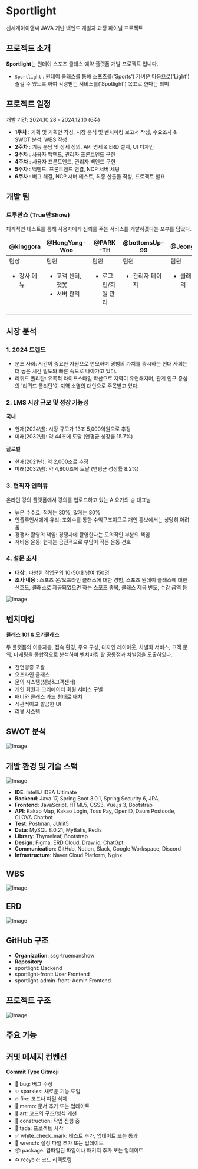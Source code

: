 # Sportlight
신세계아이앤씨 JAVA 기반 백엔드 개발자 과정 파이널 프로젝트

## 프로젝트 소개
**Sportlight**는 원데이 스포츠 클래스 예약 플랫폼 개발 프로젝트 입니다.
- ``Sportlight`` : 원데이 클래스를 통해 스포츠를('Sports') 가벼운 마음으로('Light') 즐길 수 있도록 하여 각광받는 서비스를('Spotlight') 목표로 한다는 의미

## 프로젝트 일정
개발 기간: 2024.10.28 - 2024.12.10 (6주)
- **1주차** : 기획 및 기획안 작성, 시장 분석 및 벤치마킹 보고서 작성, 수요조사 & SWOT 분석, WBS 작성
- **2주차** : 기능 분담 및 상세 정의, API 명세 & ERD 설계, UI 디자인
- **3주차** : 사용자 백엔드, 관리자 프론트엔드 구현
- **4주차** : 사용자 프론트엔드, 관리자 백엔드 구현
- **5주차** : 백엔드, 프론트엔드 연결, NCP 서버 세팅
- **6주차** : 버그 해결, NCP 서버 테스트, 최종 산출물 작성, 프로젝트 발표
  
## 개발 팀
### 트루만쇼 (True만Show)
체계적인 테스트를 통해 사용자에게 신뢰를 주는 서비스를 개발하겠다는 포부를 담았다.
<table>
  <thead>
    <tr align=center >
      <td>
      <b>@kinggora</b>
      </td>
      <td>
        <b>@HongYong-Woo</b>
      </td>
      <td>
        <b>@PARK-TH</b>
      </td>
      <td>
        <b>@bottomsUp-99</b>
      </td>
      <td>
        <b>@Jeongu01</b>
      </td>
    </tr>
  </thead>
  <tbody>
    <tr valign=top>
      <td>
        <div>팀장</div>
        <ul>
          <li>강사 메뉴</li>
        </ul>
      </td>
      <td>
        <div>팀원</div>
        <ul>
          <li>고객 센터, 챗봇</li>
          <li>서버 관리</li>
        </ul>
      </td>
      <td>
        <div>팀원</div>
        <ul>
          <li>로그인/회원 관리</li>
        </ul>
      </td>
      <td>
        <div>팀원</div>
        <ul>
          <li>관리자 페이지</li>
        </ul>
      </td>
      <td>
        <div>팀원</div>
        <ul>
          <li>클래스 관리</li>
        </ul>
      </td>
    </tr>
  </tbody>
</table>

## 시장 분석
### 1. 2024 트렌드
- 분초 사회: 시간이 중요한 자원으로 변모하며 경험의 가치를 중시하는 현대 사회는 더 높은 시간 밀도와 빠른 속도로 나아가고 있다.
- 리퀴드 폴리탄: 유목적 라이프스타일 확산으로 지역이 유연해지며, 관계 인구 중심의 '리퀴드 폴리탄'이 지역 소멸의 대안으로 주목받고 있다.
### 2. LMS 시장 규모 및 성장 가능성
**국내**
- 현재(2024년): 시장 규모가 13조 5,000억원으로 추정
- 미래(2032년): 약 44조에 도달 (연평균 성장률 15.7%)

**글로벌**
- 현재(2021년): 약 2,000조로 추정
- 미래(2032년): 약 4,800조에 도달 (연평균 성장률 8.2%)

### 3. 현직자 인터뷰
온라인 강의 플랫폼에서 강의를 업로드하고 있는 A 요가의 송 대표님
- 높은 수수료: 적게는 30%, 많게는 80%
- 인플루언서에게 유리: 조회수를 통한 수익구조이므로 개인 홍보에서는 상당히 어려움
- 경쟁사 촬영의 책임: 경쟁사에 촬영한다는 도의적인 부분의 책임
- 저비용 운동: 현재는 금전적으로 부담이 적은 운동 선호

### 4. 설문 조사
- **대상** : 다양한 직업군의 10-50대 남여 150명
- **조사 내용** : 스포츠 온/오프라인 클래스에 대한 경험, 스포츠 원데이 클래스에 대한 선호도, 클래스로 제공되었으면 하는 스포츠 종목, 클래스 제공 빈도, 수강 금액 등

![Image](https://github.com/user-attachments/assets/5288be67-5835-4711-ab0c-cf07dfc719bc)

## 벤치마킹
**클래스 101 & 모카클래스**

두 플랫폼의 이용자층, 접속 환경, 주요 구성, 디자인 레이아웃, 차별화 서비스, 고객 문의, 마케팅을 종합적으로 분석하여 벤치마킹 할 공통점과 차별점을 도출하였다.
- 전연령층 포괄
- 오프라인 클래스
- 문의 시스템(챗봇&고객센터)
- 개인 회원과 크리에이터 회원 서비스 구별 
- 배너와 클래스 카드 형태로 배치
- 직관적이고 깔끔한 UI
- 리뷰 시스템

## SWOT 분석
![Image](https://github.com/user-attachments/assets/4184fad3-b129-4a63-be00-c13fdd6a1459)

## 개발 환경 및 기술 스택

![Image](https://github.com/user-attachments/assets/752d1e47-3525-44f1-b39c-219626ac3d0f)
- **IDE**: IntelliJ IDEA Ultimate
- **Backend**: Java 17, Spring Boot 3.0.1, Spring Security 6, JPA, 
- **Frontend**: JavaScript, HTML5, CSS3, Vue.js 3, Bootstrap
- **API**: Kakao Map, Kakao Login, Toss Pay, OpenID, Daum Postcode, CLOVA Chatbot
- **Test**: Postman, JUnit5
- **Data**: MySQL 8.0.21, MyBatis, Redis
- **Library**: Thymeleaf, Bootstrap
- **Design**: Figma, ERD Cloud, Draw.io, ChatGpt
- **Communication**: GitHub, Notion, Slack, Google Workspace, Discord
- **Infrastructure**: Naver Cloud Platform, Nginx

## WBS
![Image](https://github.com/user-attachments/assets/53cb91d1-1e25-4f27-8f61-78a25efe03ec)

## ERD
![Image](https://github.com/user-attachments/assets/f3dca603-f52e-41b6-8886-1142e489694a)

## GitHub 구조
- **Organization**: ssg-truemanshow
- **Repository**
- sportlight: Backend
- sportlight-front: User Frontend
- sportlight-admin-front: Admin Frontend

## 프로젝트 구조
![Image](https://github.com/user-attachments/assets/1795abda-790f-4e16-8370-fa9991c2b8ea)

## 주요 기능


## 커밋 메세지 컨벤션
**Commit Type Gitmoji**
- 🐛 bug: 버그 수정
- ✨ sparkles: 새로운 기능 도입
- 🔥 fire: 코드나 파일 삭제
- 📝 memo: 문서 추가 또는 업데이트
- 🎨 art: 코드의 구조/형식 개선
- 🚧 construction: 작업 진행 중
- 🎉 tada: 프로젝트 시작
- ✅ white_check_mark: 테스트 추가, 업데이트 또는 통과
- 🔧 wrench: 설정 파일 추가 또는 업데이트
- 📦 package: 컴파일된 파일이나 패키지 추가 또는 업데이트
- ♻ recycle: 코드 리팩토링
